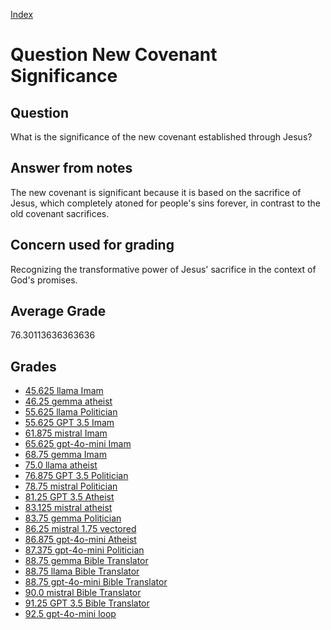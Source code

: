 
[Index](../../index.md)
# Question New Covenant Significance
## Question
What is the significance of the new covenant established through Jesus?

## Answer from notes
The new covenant is significant because it is based on the sacrifice of Jesus, which completely atoned for people's sins forever, in contrast to the old covenant sacrifices.

## Concern used for grading
Recognizing the transformative power of Jesus' sacrifice in the context of God's promises.

## Average Grade
76.30113636363636

## Grades
 * [45.625 llama Imam](../answers/llama_Imam/New_Covenant_Significance.md)
 * [46.25 gemma atheist](../answers/gemma_atheist/New_Covenant_Significance.md)
 * [55.625 llama Politician](../answers/llama_Politician/New_Covenant_Significance.md)
 * [55.625 GPT 3.5 Imam](../answers/GPT_3.5_Imam/New_Covenant_Significance.md)
 * [61.875 mistral Imam](../answers/mistral_Imam/New_Covenant_Significance.md)
 * [65.625 gpt-4o-mini Imam](../answers/gpt-4o-mini_Imam/New_Covenant_Significance.md)
 * [68.75 gemma Imam](../answers/gemma_Imam/New_Covenant_Significance.md)
 * [75.0 llama atheist](../answers/llama_atheist/New_Covenant_Significance.md)
 * [76.875 GPT 3.5 Politician](../answers/GPT_3.5_Politician/New_Covenant_Significance.md)
 * [78.75 mistral Politician](../answers/mistral_Politician/New_Covenant_Significance.md)
 * [81.25 GPT 3.5 Atheist](../answers/GPT_3.5_Atheist/New_Covenant_Significance.md)
 * [83.125 mistral atheist](../answers/mistral_atheist/New_Covenant_Significance.md)
 * [83.75 gemma Politician](../answers/gemma_Politician/New_Covenant_Significance.md)
 * [86.25 mistral 1.75 vectored](../answers/mistral_1.75_vectored/New_Covenant_Significance.md)
 * [86.875 gpt-4o-mini Atheist](../answers/gpt-4o-mini_Atheist/New_Covenant_Significance.md)
 * [87.375 gpt-4o-mini Politician](../answers/gpt-4o-mini_Politician/New_Covenant_Significance.md)
 * [88.75 gemma Bible Translator](../answers/gemma_Bible_Translator/New_Covenant_Significance.md)
 * [88.75 llama Bible Translator](../answers/llama_Bible_Translator/New_Covenant_Significance.md)
 * [88.75 gpt-4o-mini Bible Translator](../answers/gpt-4o-mini_Bible_Translator/New_Covenant_Significance.md)
 * [90.0 mistral Bible Translator](../answers/mistral_Bible_Translator/New_Covenant_Significance.md)
 * [91.25 GPT 3.5 Bible Translator](../answers/GPT_3.5_Bible_Translator/New_Covenant_Significance.md)
 * [92.5 gpt-4o-mini loop](../answers/gpt-4o-mini_loop/New_Covenant_Significance.md)
